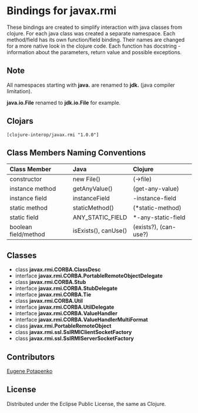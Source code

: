 # Bindings for javax.rmi

These bindings are created to simplify interaction with java classes from clojure.
For each java class was created a separate namespace.
Each method/field has its own function/field binding.
Their names are changed for a more native look in the clojure code. Each function has docstring - information about the parameters, return value and possible exceptions.

## Note

All namespaces starting with **java.** are renamed to **jdk.** (java compiler limitation). 

**java.io.File** renamed to **jdk.io.File** for example. 




## Clojars

```
[clojure-interop/javax.rmi "1.0.0"]
```

## Class Members Naming Conventions

| Class Member | Java | Clojure |
|:--|:--|:--|
| constructor | new File() | (->file) |
| instance method | getAnyValue() | (get-any-value) |
| instance field | instanceField | -instance-field |
| static method | staticMethod() | (*static-method) |
| static field | ANY_STATIC_FIELD | *-any-static-field |
| boolean field/method | isExists(), canUse() | (exists?), (can-use?) |

## Classes

- class **javax.rmi.CORBA.ClassDesc**
- interface **javax.rmi.CORBA.PortableRemoteObjectDelegate**
- class **javax.rmi.CORBA.Stub**
- interface **javax.rmi.CORBA.StubDelegate**
- interface **javax.rmi.CORBA.Tie**
- class **javax.rmi.CORBA.Util**
- interface **javax.rmi.CORBA.UtilDelegate**
- interface **javax.rmi.CORBA.ValueHandler**
- interface **javax.rmi.CORBA.ValueHandlerMultiFormat**
- class **javax.rmi.PortableRemoteObject**
- class **javax.rmi.ssl.SslRMIClientSocketFactory**
- class **javax.rmi.ssl.SslRMIServerSocketFactory**

## Contributors

[Eugene Potapenko](https://github.com/potapenko/)

## License

Distributed under the Eclipse Public License, the same as Clojure.
